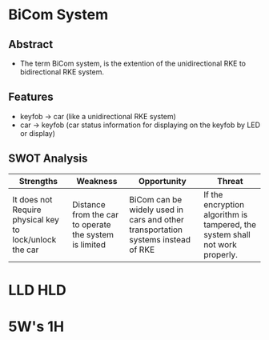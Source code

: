 # BiCom System
## Abstract
 
* The term BiCom system, is the extention of the unidirectional RKE to bidirectional RKE system. 

## Features
*	keyfob -> car (like a unidirectional RKE system) 
*	car -> keyfob (car status information for displaying on the keyfob by LED or display) 

## SWOT Analysis
| Strengths | Weakness | Opportunity | Threat |
|-----------|----------|-------------|--------|
| It does not Require physical key to lock/unlock the car | Distance from the car to operate the system is limited |  BiCom can be widely used in cars and other transportation systems instead of RKE |If the encryption algorithm is tampered, the system shall not work properly. | 


# LLD HLD

# 5W's 1H 
